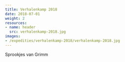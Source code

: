 ```yaml
---
title: Verhalenkamp 2018
date: 2018-07-01
weight: 2
resources:
- name: header
  src: verhalenkamp-2018.jpg
images:
- /expedities/verhalenkamp-2018/verhalenkamp-2018.jpg
---
```


Sprookjes van Grimm
